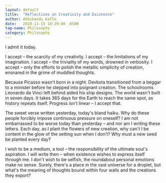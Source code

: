 ```yaml
---
layout: default
title:  "Reflections on Creativity and Existence"
author: Abhibandu Kafle
date:   2020-11-15 18:29:40 -0500
tag-name: Philosophy
category: Philosophy
---
```

I admit it today.

I accept – the scarcity of my creativity. I accept – the limitations of my imagination. I accept – the triviality of my words, drowned in verbosity. I accept – only the efforts to polish the metallic simplicity of creation, ensnared in the grime of muddled thoughts.

Because Picasso wasn't born in a night. Devkota transitioned from a beggar to a minister before he stepped into poignant creation. The schoolrooms Leonardo da Vinci left behind aided his ship designs. The world wasn't built in seven days. It takes 365 days for the Earth to reach the same spot, as history repeats itself. Progress isn't linear – I accept that.

The sweet verse written yesterday, today's bland haiku. Why do these people forcibly impose continuous pressure on oneself? I am not embarrassed to be worse today than yesterday – and nor am I writing these letters. Each day, as I plant the flowers of new creation, why can't I be content in the glow of the setting sun when I don’t? Why must a new seed be planted every day?

I wish to be a medium, a tool – the responsibility of the ultimate soul's aspiration. I will write then – when existence wishes to express itself through me. I don't wish to be selfish, the roundabout personal emotions make no sense. Surely, there's a place in the vast universe for a droplet, but what's the meaning of thoughts bound within four walls and the creations they export?
